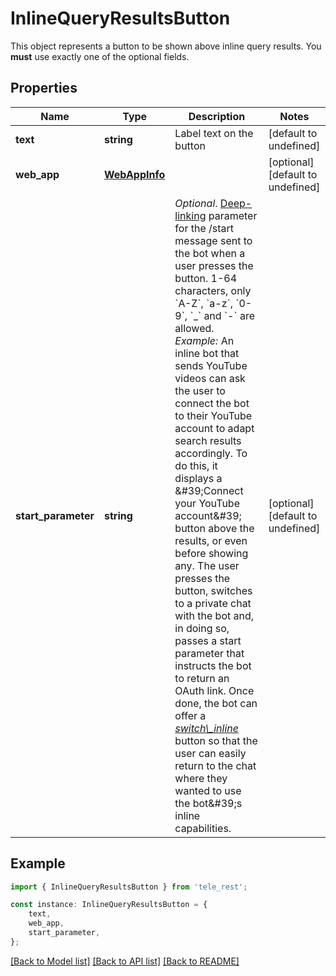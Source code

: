 # InlineQueryResultsButton

This object represents a button to be shown above inline query results. You **must** use exactly one of the optional fields.

## Properties

Name | Type | Description | Notes
------------ | ------------- | ------------- | -------------
**text** | **string** | Label text on the button | [default to undefined]
**web_app** | [**WebAppInfo**](WebAppInfo.md) |  | [optional] [default to undefined]
**start_parameter** | **string** | *Optional*. [Deep-linking](https://core.telegram.org/bots/features#deep-linking) parameter for the /start message sent to the bot when a user presses the button. 1-64 characters, only &#x60;A-Z&#x60;, &#x60;a-z&#x60;, &#x60;0-9&#x60;, &#x60;_&#x60; and &#x60;-&#x60; are allowed.    *Example:* An inline bot that sends YouTube videos can ask the user to connect the bot to their YouTube account to adapt search results accordingly. To do this, it displays a \&#39;Connect your YouTube account\&#39; button above the results, or even before showing any. The user presses the button, switches to a private chat with the bot and, in doing so, passes a start parameter that instructs the bot to return an OAuth link. Once done, the bot can offer a [*switch\\_inline*](https://core.telegram.org/bots/api/#inlinekeyboardmarkup) button so that the user can easily return to the chat where they wanted to use the bot\&#39;s inline capabilities. | [optional] [default to undefined]

## Example

```typescript
import { InlineQueryResultsButton } from 'tele_rest';

const instance: InlineQueryResultsButton = {
    text,
    web_app,
    start_parameter,
};
```

[[Back to Model list]](../README.md#documentation-for-models) [[Back to API list]](../README.md#documentation-for-api-endpoints) [[Back to README]](../README.md)
